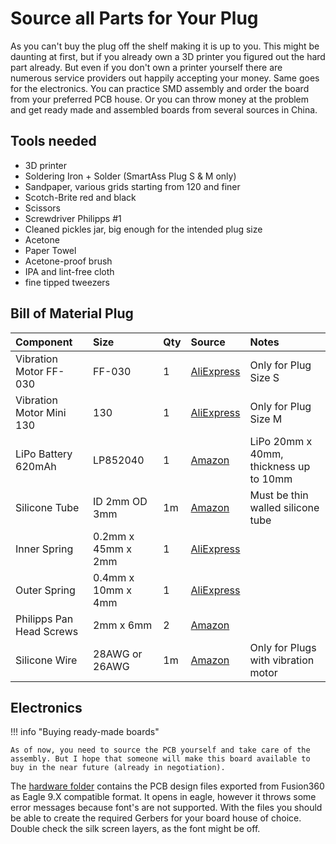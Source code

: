 # Source all Parts for Your Plug

As you can't buy the plug off the shelf making it is up to you. This might be daunting at first, but if you already own a 3D printer you figured out the hard part already. But even if you don't own a printer yourself there are numerous service providers out happily accepting your money. Same goes for the electronics. You can practice SMD assembly and order the board from your preferred PCB house. Or you can throw money at the problem and get ready made and assembled boards from several sources in China.

## Tools needed

- 3D printer
- Soldering Iron + Solder (SmartAss Plug S & M only)
- Sandpaper, various grids starting from 120 and finer
- Scotch-Brite red and black
- Scissors
- Screwdriver Philipps #1
- Cleaned pickles jar, big enough for the intended plug size
- Acetone
- Paper Towel
- Acetone-proof brush
- IPA and lint-free cloth
- fine tipped tweezers

## Bill of Material Plug

| Component                | Size               | Qty | Source                                                                                        | Notes                                  |
| :----------------------- | :----------------- | :-- | :-------------------------------------------------------------------------------------------- | :------------------------------------- |
| Vibration Motor FF-030   | FF-030             | 1   | [AliExpress](https://www.aliexpress.com/item/1005003722404804.html)                           | Only for Plug Size S                   |
| Vibration Motor Mini 130 | 130                | 1   | [AliExpress](https://www.aliexpress.com/item/1005002947312785.html)                           | Only for Plug Size M                   |
| LiPo Battery 620mAh      | LP852040           | 1   | [Amazon](https://www.amazon.de/gp/product/B095VVWTSH/)                                        | LiPo 20mm x 40mm, thickness up to 10mm |
| Silicone Tube            | ID 2mm OD 3mm      | 1m  | [Amazon](https://www.amazon.de/gp/product/B075ZPR794/)                                        | Must be thin walled silicone tube      |
| Inner Spring             | 0.2mm x 45mm x 2mm | 1   | [AliExpress](https://www.aliexpress.com/item/1005001304880787.html)                           |
| Outer Spring             | 0.4mm x 10mm x 4mm | 1   | [AliExpress](https://www.aliexpress.com/item/1005001304880787.html)                           |
| Philipps Pan Head Screws | 2mm x 6mm          | 2   | [Amazon](https://www.amazon.de/gp/product/B00GMQDSRI)                                         |
| Silicone Wire            | 28AWG or 26AWG     | 1m  | [Amazon](https://www.amazon.com/DAOKI-Silicone-Stranded-Electrical-Assortment/dp/B08PBLTYD8/) | Only for Plugs with vibration motor    |

## Electronics

!!! info "Buying ready-made boards"

    As of now, you need to source the PCB yourself and take care of the assembly. But I hope that someone will make this board available to buy in the near future (already in negotiation).

The [hardware folder](https://github.com/theelims/SmartAssPlug/tree/main/hardware/PCB) contains the PCB design files exported from Fusion360 as Eagle 9.X compatible format. It opens in eagle, however it throws some error messages because font's are not supported. With the files you should be able to create the required Gerbers for your board house of choice. Double check the silk screen layers, as the font might be off.
